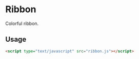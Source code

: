 # Ribbon

Colorful ribbon.

## Usage

```html
<script type="text/javascript" src="ribbon.js"></script>
```
